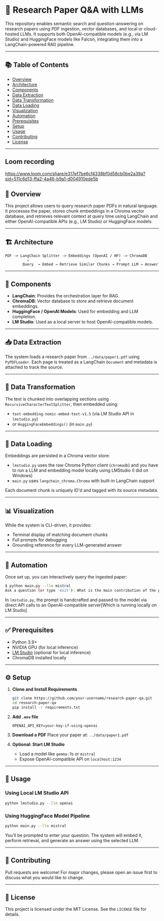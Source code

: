 # 📄 Research Paper Q&A with LLMs

This repository enables semantic search and question-answering on research papers using PDF ingestion, vector databases, and local or cloud-hosted LLMs. It supports both OpenAI-compatible models (e.g., via LM Studio) and HuggingFace models like Falcon, integrating them into a LangChain-powered RAG pipeline.

---

## 📚 Table of Contents

- [Overview](#overview)
- [Architecture](#architecture)
- [Components](#components)
- [Data Extraction](#data-extraction)
- [Data Transformation](#data-transformation)
- [Data Loading](#data-loading)
- [Visualization](#visualization)
- [Automation](#automation)
- [Prerequisites](#prerequisites)
- [Setup](#setup)
- [Usage](#usage)
- [Contributing](#contributing)
- [License](#license)

---
## Loom recording
https://www.loom.com/share/e317ef7be6cf4338bf0d58cb0be2a39a?sid=511c6d13-ffa2-4a46-b9a1-d004910ede5b
## 🧠 Overview

This project allows users to query research paper PDFs in natural language. It processes the paper, stores chunk embeddings in a Chroma vector database, and retrieves relevant context at query time using LangChain and either OpenAI-compatible APIs (e.g., LM Studio) or HuggingFace models.

---

## 🏗️ Architecture

```
PDF -> LangChain Splitter -> Embeddings (OpenAI / HF) -> ChromaDB
          ↓                                         ↑
        Query  → Embed → Retrieve Similar Chunks → Prompt LLM → Answer
```

---

## 🧩 Components

- **LangChain**: Provides the orchestration layer for RAG.
- **ChromaDB**: Vector database to store and retrieve document embeddings.
- **HuggingFace / OpenAI Models**: Used for embedding and LLM completion.
- **LM Studio**: Used as a local server to host OpenAI-compatible models.

---

## 📥 Data Extraction

The system loads a research paper from `../data/paper1.pdf` using `PyPDFLoader`. Each page is treated as a LangChain `Document` and metadata is attached to track the source.

---

## 🧱 Data Transformation

The text is chunked into overlapping sections using `RecursiveCharacterTextSplitter`, then embedded using:

- `text-embedding-nomic-embed-text-v1.5` (via LM Studio API in `lmstudio.py`)
- or `HuggingFaceEmbeddings()` (in `main.py`)

---

## 💾 Data Loading

Embeddings are persisted in a Chroma vector store:

- `lmstudio.py` uses the raw Chroma Python client (`chromadb`) and you have to run a LLM and embedding model locally using LMStudio (I did on Windows)
- `main.py` uses `langchain_chroma.Chroma` with built-in LangChain support

Each document chunk is uniquely ID'd and tagged with its source metadata.

---

## 📊 Visualization

While the system is CLI-driven, it provides:

- Terminal display of matching document chunks
- Full prompts for debugging
- Grounding reference for every LLM-generated answer

---

## 🤖 Automation

Once set up, you can interactively query the ingested paper:

```bash
$ python main.py --llm mistral
Ask a question (or type 'exit'): What is the main contribution of the paper?
```

In `lmstudio.py`, the prompt is handcrafted and passed to the model via direct API calls to an OpenAI-compatible server[Which is running locally on LM Studio]

---

## ✅ Prerequisites

- Python 3.9+
- NVIDIA GPU (for local inference)
- [LM Studio](https://lmstudio.ai/) (optional for local inference)
- ChromaDB installed locally

---

## ⚙️ Setup

1. **Clone and Install Requirements**
   ```bash
   git clone https://github.com/your-username/research-paper-qa.git
   cd research-paper-qa
   pip install -r requirements.txt
   ```

2. **Add `.env` file**
   ```
   OPENAI_API_KEY=your-key-if-using-openai
   ```

3. **Download a PDF**
   Place your paper at: `../data/paper1.pdf`

4. **Optional: Start LM Studio**
   - Load a model like `gemma:7b` or `mistral`
   - Expose OpenAI-compatible API on `localhost:1234`

---

## 🚀 Usage

### Using Local LM Studio API

```bash
python lmstudio.py --llm openai
```

### Using HuggingFace Model Pipeline

```bash
python main.py --llm mistral
```

You’ll be prompted to enter your question. The system will embed it, perform retrieval, and generate an answer using the selected LLM.

---

## 🤝 Contributing

Pull requests are welcome! For major changes, please open an issue first to discuss what you would like to change.

---

## 📄 License

This project is licensed under the MIT License. See the `LICENSE` file for details.
